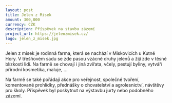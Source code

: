 ```yaml
---
layout: post
title: Jelen z Misek
amount: 300,000
currency: CZK
description: Příspěvek na stavbu zázemí
project_url: https://jelenzmisek.cz/
logo: jelen_z_misek.jpg
---
```


Jelen z misek je rodinná farma, která se nachází v Miskovicích u Kutné Hory. V třešňovém sadu se zde pasou vzácné druhy jelenů a žijí zde v těsné blízkosti lidí. Na farmě se chovají i jiná zvířata, včely, pestují byliny, vytváří přírodní kosmetika, maluje, ...

Na farmě se také pořádají akce pro veřejnost, společné tvoření, komentované prohlídky, přednášky o chovatelství a agrolesnictví, návštěvy pro školy. Příspěvek byl poskytnut na výstavbu jurty nebo podobného zázemí.
